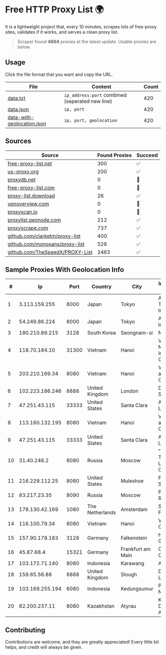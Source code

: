 
# Free HTTP Proxy List 🌍

It is a lightweight project that, every 10 minutes, scrapes lots of free-proxy sites, validates if it works, and serves a clean proxy list.


> Scraper found **4864** proxies at the latest update. Usable proxies are below.

## Usage

Click the file format that you want and copy the URL.


|File|Content|Count|
|----|-------|-----|
|[data.txt](https://raw.githubusercontent.com/themiralay/Proxy-List-World/master/data.txt)|`ip_address:port` combined (seperated new line)|420|
|[data.json](https://raw.githubusercontent.com/themiralay/Proxy-List-World/master/data.json)|`ip, port`|420|
|[data-with-geolocation.json](https://raw.githubusercontent.com/themiralay/Proxy-List-World/master/data-with-geolocation.json)|`ip, port, geolocation`|420|

## Sources

|Source|Found Proxies|Succeed|
|------|-------------|-------|
|[free-proxy-list.net](https://free-proxy-list.net)|300|✅|
|[us-proxy.org](https://www.us-proxy.org)|200|✅|
|[proxydb.net](http://proxydb.net)|0|🚫|
|[free-proxy-list.com](https://free-proxy-list.com/?page=&port=&type%5B%5D=http&type%5B%5D=https&up_time=0&search=Search)|0|🚫|
|[proxy-list.download](https://www.proxy-list.download/HTTP)|26|✅|
|[vpnoverview.com](https://vpnoverview.com/privacy/anonymous-browsing/free-proxy-servers)|0|🚫|
|[proxyscan.io](https://www.proxyscan.io)|0|🚫|
|[proxylist.geonode.com](https://proxylist.geonode.com/api/proxy-list?limit=300&page=1&sort_by=lastChecked&sort_type=desc&protocols=http,https)|212|✅|
|[proxyscrape.com](https://api.proxyscrape.com/v2/?request=displayproxies&protocol=http&timeout=10000&country=all&ssl=all&anonymity=all)|737|✅|
|[github.com/clarketm/proxy-list](https://raw.githubusercontent.com/clarketm/proxy-list/master/proxy-list-raw.txt)|400|✅|
|[github.com/monosans/proxy-list](https://raw.githubusercontent.com/monosans/proxy-list/main/proxies/http.txt)|526|✅|
|[github.com/TheSpeedX/PROXY-List](https://raw.githubusercontent.com/TheSpeedX/PROXY-List/master/http.txt)|2463|✅|


## Sample Proxies With Geolocation Info

|#|Ip|Port|Country|City|Internet Service Provider|
|-|--|----|-------|----|-------------------------|
|1|3.113.159.255|8000|Japan|Tokyo|Amazon Technologies Inc.|
|2|54.249.86.224|8000|Japan|Tokyo|Amazon.com, Inc.|
|3|180.210.89.215|3128|South Korea|Seongnam-si|NHNCLOUD|
|4|118.70.184.10|31300|Vietnam|Hanoi|Vietnam Internet Network Information Center|
|5|203.210.169.34|8080|Vietnam|Hanoi|VietNam Post and Telecom Corporation|
|6|102.223.186.246|8888|United Kingdom|London|Dedicated Servers|
|7|47.251.43.115|33333|United States|Santa Clara|Alibaba Cloud LLC|
|8|113.160.132.195|8080|Vietnam|Hanoi|VietNam Post and Telecom Corporation|
|9|47.251.43.115|33333|United States|Santa Clara|Alibaba Cloud LLC|
|10|31.40.248.2|8080|Russia|Moscow|"Cloud Technologies" LLC trading as Cloud.ru|
|11|216.229.112.25|8080|United States|Muleshoe|Five Area Systems, LLC|
|12|83.217.23.35|8090|Russia|Moscow|PJSC Rostelecom|
|13|178.130.42.169|1080|The Netherlands|Amsterdam|Servers Tech Fzco|
|14|116.100.79.34|8080|Vietnam|Hanoi|Viettel Corporation|
|15|157.90.178.183|3128|Germany|Falkenstein|Hetzner Online GmbH|
|16|45.87.68.4|15321|Germany|Frankfurt am Main|Cogent Communications|
|17|103.172.71.140|8080|Indonesia|Karawang|AZNET|
|18|159.65.56.88|8888|United Kingdom|Slough|DigitalOcean, LLC|
|19|103.169.255.194|6080|Indonesia|Kedungsumur|PT Master Star Network|
|20|82.200.237.11|8080|Kazakhstan|Atyrau|Kazakhtelecom Data Network Administration|



## Contributing

Contributions are welcome, and they are greatly appreciated! Every
little bit helps, and credit will always be given.

